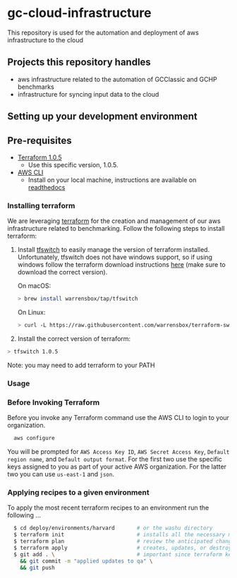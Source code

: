 # gc-cloud-infrastructure
This repository is used for the automation and deployment of aws infrastructure to the cloud
## Projects this repository handles
- aws infrastructure related to the automation of GCClassic and GCHP benchmarks
- infrastructure for syncing input data to the cloud

## Setting up your development environment
## Pre-requisites

- [Terraform 1.0.5](https://www.terraform.io/downloads.html)
  - Use this specific version, 1.0.5.
- [AWS CLI](https://docs.aws.amazon.com/cli/latest/userguide/cli-chap-install.html)
  - Install on your local machine, instructions are available on [readthedocs](https://cloud-gc.readthedocs.io/en/latest/chapter02_beginner-tutorial/awscli-config.html)
### Installing terraform
We are leveraging [terraform](https://www.terraform.io/) for the creation and management of our aws infrastructure related to benchmarking. Follow the following steps to install terraform:
1. Install [tfswitch](https://tfswitch.warrensbox.com/) to easily manage the version of terraform installed. Unfortunately, tfswitch does not have windows support, so if using windows follow the terraform download instructions [here](https://www.terraform.io/downloads.html) (make sure to download the correct version). 

    On macOS:
    ```bash
    > brew install warrensbox/tap/tfswitch
    ```
    On Linux:
    ```bash
    > curl -L https://raw.githubusercontent.com/warrensbox/terraform-switcher/release/install.sh | bash
    ```
2. Install the correct version of terraform:
```bash
> tfswitch 1.0.5 
```
Note: you may need to add terraform to your PATH
### Usage

### Before Invoking Terraform

Before you invoke any Terraform command use the AWS CLI to login to your organization.

```bash
  aws configure
```

You will be prompted for `AWS Access Key ID`, `AWS Secret Access Key`, `Default region name`, and `Default output format`. For the first two use the specific keys assigned to you as part of your active AWS organization. For the latter two you can use `us-east-1` and `json`.

### Applying recipes to a given environment

To apply the most recent terraform recipes to an environment run the following ...

```bash
  $ cd deploy/environments/harvard       # or the washu directory
  $ terraform init                       # installs all the necessary modules and plugins for this environment
  $ terraform plan                       # review the anticipated changes
  $ terraform apply                      # creates, updates, or destroys the planned resources on aws  
  $ git add . \                          # important since terraform keeps track of state using local files
    && git commit -m "applied updates to qa" \
    && git push
```

    
